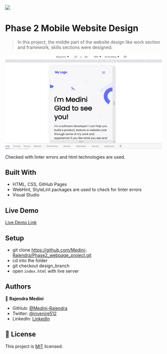 ![](https://img.shields.io/badge/Microverse-blueviolet)

# Phase 2 Mobile Website Design

> In this project, the middle part of the website design like work section and framework, skills sections were designed.

![screenshot](./app_screenshot.png)

Checked with linter errors and html technologies are used.

## Built With

- HTML, CSS, GitHub Pages
- WebHint, StyleLint packages are used to check for linter errors
- Visual Studio

## Live Demo

[Live Demo Link](https://livedemo.com)

## Setup 
- git clone https://github.com/Medini-Rajendra/Phase2_webpage_project.git
- cd into the folder
- git checkout design_branch
- open `index.html` with live server

## Authors

👤 **Rajendra Medini**
- GitHub: [@Medini-Rajendra](https://github.com/Medini-Rajendra)
- Twitter: [@invenire512](https://twitter.com/invenire512)
- LinkedIn: [LinkedIn](https://www.linkedin.com/in/medinichaitanya/)

## 📝 License

This project is [MIT](./MIT.md) licensed.
